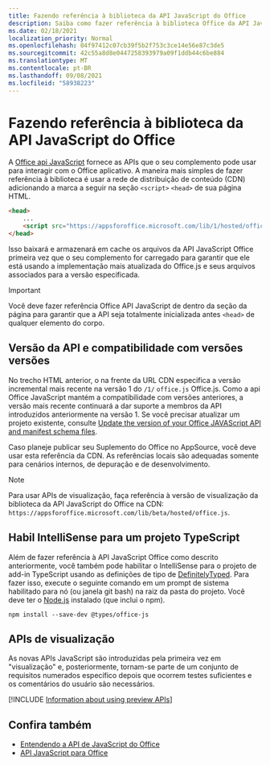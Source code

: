 ```yaml
---
title: Fazendo referência à biblioteca da API JavaScript do Office
description: Saiba como fazer referência à biblioteca Office da API JavaScript e as definições de tipo no seu complemento.
ms.date: 02/18/2021
localization_priority: Normal
ms.openlocfilehash: 04f97412c07cb39f5b2f753c3ce14e56e87c3de5
ms.sourcegitcommit: 42c55a8d8e0447258393979a09f1ddb44c6be884
ms.translationtype: MT
ms.contentlocale: pt-BR
ms.lasthandoff: 09/08/2021
ms.locfileid: "58938223"
---
```

# <a name="referencing-the-office-javascript-api-library"></a>Fazendo referência à biblioteca da API JavaScript do Office

A [Office api JavaScript](../reference/javascript-api-for-office.md) fornece as APIs que o seu complemento pode usar para interagir com o Office aplicativo. A maneira mais simples de fazer referência à biblioteca é usar a rede de distribuição de conteúdo (CDN) adicionando a marca a seguir na seção `<script>` `<head>` de sua página HTML.

```html
<head>
    ...
    <script src="https://appsforoffice.microsoft.com/lib/1/hosted/office.js" type="text/javascript"></script>
</head>
```

Isso baixará e armazenará em cache os arquivos da API JavaScript Office primeira vez que o seu complemento for carregado para garantir que ele está usando a implementação mais atualizada do Office.js e seus arquivos associados para a versão especificada.

> [!IMPORTANT]
> Você deve fazer referência Office API JavaScript de dentro da seção da página para garantir que a API seja totalmente inicializada antes `<head>` de qualquer elemento do corpo.

## <a name="api-versioning-and-backward-compatibility"></a>Versão da API e compatibilidade com versões versões

No trecho HTML anterior, o na frente da URL CDN especifica a versão incremental mais recente na versão 1 do `/1/` `office.js` Office.js. Como a api Office JavaScript mantém a compatibilidade com versões anteriores, a versão mais recente continuará a dar suporte a membros da API introduzidos anteriormente na versão 1. Se você precisar atualizar um projeto existente, consulte [Update the version of your Office JAVAScript API and manifest schema files](update-your-javascript-api-for-office-and-manifest-schema-version.md). 

Caso planeje publicar seu Suplemento do Office no AppSource, você deve usar esta referência da CDN. As referências locais são adequadas somente para cenários internos, de depuração e de desenvolvimento.

> [!NOTE]
> Para usar APIs de visualização, faça referência à versão de visualização da biblioteca da API JavaScript do Office na CDN: `https://appsforoffice.microsoft.com/lib/beta/hosted/office.js`.

## <a name="enabling-intellisense-for-a-typescript-project"></a>Habil IntelliSense para um projeto TypeScript

Além de fazer referência à API JavaScript Office como descrito anteriormente, você também pode habilitar o IntelliSense para o projeto de add-in TypeScript usando as definições de tipo de [DefinitelyTyped](https://github.com/DefinitelyTyped/DefinitelyTyped/tree/master/types/office-js). Para fazer isso, execute o seguinte comando em um prompt de sistema habilitado para nó (ou janela git bash) na raiz da pasta do projeto. Você deve ter o [Node.js](https://nodejs.org) instalado (que inclui o npm).

```command&nbsp;line
npm install --save-dev @types/office-js
```

## <a name="preview-apis"></a>APIs de visualização

As novas APIs JavaScript são introduzidas pela primeira vez em "visualização" e, posteriormente, tornam-se parte de um conjunto de requisitos numerados específico depois que ocorrem testes suficientes e os comentários do usuário são necessários.

[!INCLUDE [Information about using preview APIs](../includes/using-preview-apis-host.md)]

## <a name="see-also"></a>Confira também

- [Entendendo a API de JavaScript do Office](understanding-the-javascript-api-for-office.md)
- [API JavaScript para Office](../reference/javascript-api-for-office.md)
